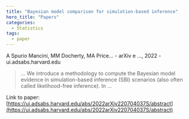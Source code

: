 ```yaml
---
title: "Bayesian model comparison for simulation-based inference"
hero_title: "Papers"
categories:
  - Statistics
tags:
  - paper
---
```

A Spurio Mancini, MM Docherty, MA Price… - arXiv e …, 2022 - ui.adsabs.harvard.edu



>… We introduce a methodology to compute the Bayesian model evidence in simulation-based inference (SBI) scenarios (also often called likelihood-free inference). In …

Link to paper: [https://ui.adsabs.harvard.edu/abs/2022arXiv220704037S/abstract](https://ui.adsabs.harvard.edu/abs/2022arXiv220704037S/abstract)
